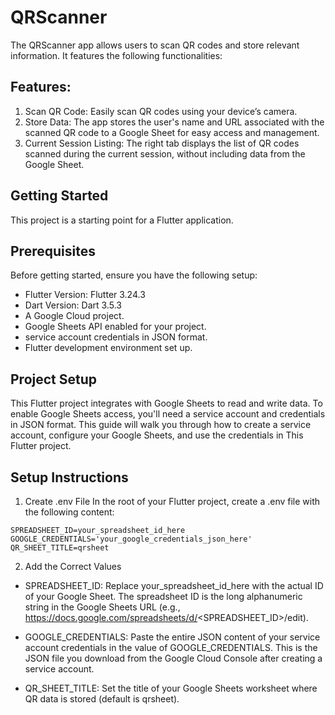 # QRScanner

The QRScanner app allows users to scan QR codes and store relevant information. It features the following functionalities:

## Features:

1. Scan QR Code: Easily scan QR codes using your device’s camera.
2. Store Data: The app stores the user's name and URL associated with the scanned QR code to a Google Sheet for easy access and management.
3. Current Session Listing: The right tab displays the list of QR codes scanned during the current session, without including data from the Google Sheet.

## Getting Started

This project is a starting point for a Flutter application.

## Prerequisites
Before getting started, ensure you have the following setup:

- Flutter Version: Flutter 3.24.3
- Dart Version: Dart 3.5.3
- A Google Cloud project.
- Google Sheets API enabled for your project.
- service account credentials in JSON format.
- Flutter development environment set up.

## Project Setup
This Flutter project integrates with Google Sheets to read and write data. To enable Google Sheets access, you'll need a service account and credentials in JSON format. This guide will walk you through how to create a service account, configure your Google Sheets, and use the credentials in This Flutter project.

## Setup Instructions

1. Create .env File
  In the root of your Flutter project, create a .env file with the following content:
  ```
  SPREADSHEET_ID=your_spreadsheet_id_here
  GOOGLE_CREDENTIALS='your_google_credentials_json_here'
  QR_SHEET_TITLE=qrsheet
````
2. Add the Correct Values

- SPREADSHEET_ID: Replace your_spreadsheet_id_here with the actual ID of your Google Sheet. The spreadsheet ID is the long alphanumeric string in the Google Sheets URL (e.g., https://docs.google.com/spreadsheets/d/<SPREADSHEET_ID>/edit).

- GOOGLE_CREDENTIALS: Paste the entire JSON content of your service account credentials in the value of GOOGLE_CREDENTIALS. This is the JSON file you download from the Google Cloud Console after creating a service account.

- QR_SHEET_TITLE: Set the title of your Google Sheets worksheet where QR data is stored (default is qrsheet).





